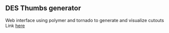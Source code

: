 ## DES Thumbs generator 

Web interface using polymer and tornado to generate and visualize cutouts
Link [here](http://desdev2.cosmology.illinois.edu:8888/)
